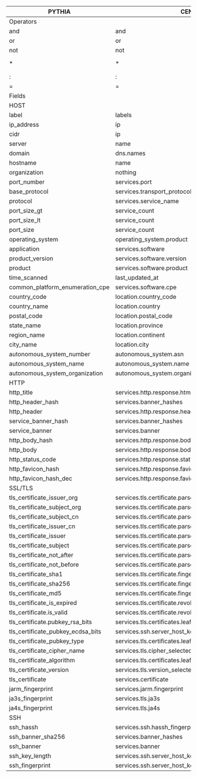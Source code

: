 | PYTHIA                            | CENSYS                                                     | SHODAN                 | FOFA                     | ZOOMEYE                    | HUNTER             |
| --------------------------------- | ---------------------------------------------------------- | ---------------------- | ------------------------ | -------------------------- | ------------------ |
| Operators                         |                                                            |                        |                          |                            |                    |
| and                               | and                                                        | space                  | &&                       | +                          | AND/&&             |
| or                                | or                                                         | nothing                | \|\|                     | space                      | OR/\|\|            |
| not                               | not                                                        | \-/!                   | !=                       | \-                         | !                  |
| \*                                | \*                                                         | nothing                | \*(but with \*=) premium | nothing                    | nothing            |
| :                                 | :                                                          | :                      | \=                       | :                          | \=                 |
| \=                                | \=                                                         | :                      | \==                      | nothing                    | \==                |
| Fields                            |                                                            |                        |                          |                            |                    |
| HOST                              |                                                            |                        |                          |                            |                    |
| label                             | labels                                                     | tag (premium)          | category                 | nothing                    | nothing            |
| ip_address                        | ip                                                         | ip                     | ip                       | ip                         | ip                 |
| cidr                              | ip                                                         | ip                     | ip                       | cidr                       | ip                 |
| server                            | name                                                       | hostname               | server                   | hostname                   | domain             |
| domain                            | dns.names                                                  | server                 | domain                   | site                       | domain             |
| hostname                          | name                                                       | hostname               | host                     | hostname                   | domain             |
| organization                      | nothing                                                    | org                    | org                      | org                        | nothing            |
| port_number                       | services.port                                              | port                   | port                     | port                       | ip.port            |
| base_protocol                     | services.transport_protocol                                | nothing                | base_protocol            | service                    | protocol.transport |
| protocol                          | services.service_name                                      | nothing                | protocol                 | service                    | protocol           |
| port_size_gt                      | service_count                                              | nothing                | port_size_gt             | nothing                    | ip.port_count>     |
| port_size_lt                      | service_count                                              | nothing                | port_size_lt             | nothing                    | ip.port_count<     |
| port_size                         | service_count                                              | nothing                | port_size                | nothing                    | ip.port_count==    |
| operating_system                  | operating_system.product                                   | os                     | os                       | os                         | nothing            |
| application                       | services.software                                          | product                | app                      | app                        | product.name       |
| product_version                   | services.software.version                                  | version                | nothing                  | nothing                    | product.version    |
| product                           | services.software.product                                  | product                | product                  | product                    | product.name       |
| time_scanned                      | last_updated_at                                            | scan                   | nothing                  | nothing                    | nothing            |
| common_platform_enumeration_cpe   | services.software.cpe                                      | cpe                    | nothing                  | nothing                    | nothing            |
| country_code                      | location.country_code                                      | country                | country                  | country                    | ip.country         |
| country_name                      | location.country                                           | nothing                | nothing                  | nothing                    | nothing            |
| postal_code                       | location.postal_code                                       | postal                 | nothing                  | nothing                    | nothing            |
| state_name                        | location.province                                          | state                  | nothing                  | nothing                    | ip.state           |
| region_name                       | location.continent                                         | region                 | region                   | subdivisions               | ip.state           |
| city_name                         | location.city                                              | city                   | city                     | city                       | ip.city            |
| autonomous_system_number          | autonomous_system.asn                                      | asn                    | asn                      | asn                        | as.number          |
| autonomous_system_name            | autonomous_system.name                                     | asn                    | asn                      | asn                        | as.name            |
| autonomous_system_organization    | autonomous_system.organization                             | asn                    | asn                      | asn                        | as.org             |
| HTTP                              |                                                            |                        |                          |                            |                    |
| http_title                        | services.http.response.html_title                          | http.title             | title                    | title                      | web.title          |
| http_header_hash                  | services.banner_hashes                                     | http.headers_hash      | header_hash              | nothing                    | nothing            |
| http_header                       | services.http.response.headers.value.headers               | http.html              | header                   | nothing                    | header             |
| service_banner_hash               | services.banner_hashes                                     | http.headers_hash      | header_hash              | nothing                    | nothing            |
| service_banner                    | services.banner                                            | http.html              | banner                   | nothing                    | protocol.banner    |
| http_body_hash                    | services.http.response.body_hashes                         | http.html_hash         | body_hash                | nothing                    | nothing            |
| http_body                         | services.http.response.body                                | http.html              | body                     | nothing                    | web.body           |
| http_status_code                  | services.http.response.status_code                         | http.status            | status_code              | nothing                    | header.status_code |
| http_favicon_hash                 | services.http.response.favicons.md5_hash                   | http.favicon.hash      | nothing                  | iconhash                   | favicon_hash       |
| http_favicon_hash_dec             | services.http.response.favicons.shodan_hash                | http.favicon.hash      | icon_hash                | iconhash                   | nothing            |
| SSL/TLS                           |                                                            |                        |                          |                            |                    |
| tls_certificate_issuer_org        | services.tls.certificate.parsed.issuer.organization        | ssl.cert.issuer.cn     | cert.issuer.org          | ssl.cert.issuer.cn         | cert.issuer_org    |
| tls_certificate_subject_org       | services.tls.certificate.parsed.subject.organization       | ssl.cert.subject.cn    | cert.subject.org         | ssl.cert.subject.cn        | cert.subject_org   |
| tls_certificate_subject_cn        | services.tls.certificate.parsed.subject.common_name        | ssl.cert.subject.cn    | cert.subject.cn          | ssl.cert.subject.cn        | cert.subject       |
| tls_certificate_issuer_cn         | services.tls.certificate.parsed.issuer.common_name         | ssl.cert.issuer.cn     | cert.issuer.cn           | ssl.cert.issuer.cn         | cert.issuer        |
| tls_certificate_issuer            | services.tls.certificate.parsed.issuer                     | ssl.cert.issuer.cn     | cert.issuer              | ssl.cert.issuer.cn         | cert.issuer        |
| tls_certificate_subject           | services.tls.certificate.parsed.subject                    | ssl.cert.subject.cn    | cert.subject             | ssl.cert.subject.cn        | cert.subject       |
| tls_certificate_not_after         | services.tls.certificate.parsed.validity_period.not_after  | nothing                | nothing                  | nothing                    | nothing            |
| tls_certificate_not_before        | services.tls.certificate.parsed.validity_period.not_before | nothing                | nothing                  | nothing                    | nothing            |
| tls_certificate_sha1              | services.tls.certificate.fingerprint_sha1                  | ssl.cert.fingerprint   | cert                     | ssl.cert.fingerprint       | cert.sha-1         |
| tls_certificate_sha256            | services.tls.certificate.fingerprint_sha256                | ssl.cert.fingerprint   | cert                     | ssl.cert.fingerprint       | cert.sha-256       |
| tls_certificate_md5               | services.tls.certificate.fingerprint_md5                   | ssl.cert.fingerprint   | cert                     | ssl.cert.fingerprint       | cert.sha-md5       |
| tls_certificate_is_expired        | services.tls.certificate.revoked:true                      | ssl.cert.expired:true  | cert.is_expired          | ssl.cert.availability:0    | cert.is_expired    |
| tls_certificate.is_valid          | services.tls.certificate.revoked:false                     | ssl.cert.expired:false | cert.is_valid            | ssl.cert.availability:1    | cert.is_trust      |
| tls_certificate.pubkey_rsa_bits   | services.tls.certificates.leaf_data.public_key.rsa.length  | ssl.cert.pubkey.bits   | nothing                  | ssl.cert.pubkey.rsa.bits   | nothing            |
| tls_certificate_pubkey_ecdsa_bits | services.ssh.server_host_key.ecdsa_public_key.length       | ssl.cert.pubkey.bits   | nothing                  | ssl.cert.pubkey.ecdsa.bits | nothing            |
| tls_certificate_pubkey_type       | services.tls.certificates.leaf_data.pubkey_algorithm       | ssl.cert.pubkey.type   | nothing                  | ssl.cert.pubkey.type       | nothing            |
| tls_certificate_cipher_name       | services.tls.cipher_selected                               | ssl.cipher.name        | nothing                  | ssl.cipher.name            | nothing            |
| tls_certificate_algorithm         | services.tls.certificates.leaf_data.pubkey_algorithm       | ssl.cert.alg           | nothing                  | ssl.cert.alg               | nothing            |
| tls_certificate_version           | services.tls.version_selected                              | ssl.version            | tls.version              | ssl.version                | nothing            |
| tls_certificate                   | services.certificate                                       | ssl                    | cert                     | ssl                        | nothing            |
| jarm_fingerprint                  | services.jarm.fingerprint                                  | ssl.jarm               | jarm                     | jarm                       | tls-jarm.hash      |
| ja3s_fingerprint                  | services.tls.ja3s                                          | ssl.ja3s               | tls.ja3s                 | ssl.cert.fingerprint       | nothing            |
| ja4s_fingerprint                  | services.tls.ja4s                                          | nothing                | nothing                  | nothing                    | nothing            |
| SSH                               |                                                            |                        |                          |                            |                    |
| ssh_hassh                         | services.ssh.hassh_fingerprint                             | ssh.hassh              | nothing                  | nothing                    | nothing            |
| ssh_banner_sha256                 | services.banner_hashes                                     | nothing                | nothing                  | nothing                    | nothing            |
| ssh_banner                        | services.banner                                            | nothing                | nothing                  | nothing                    | nothing            |
| ssh_key_length                    | services.ssh.server_host_key.rsa_public_key.length         | nothing                | nothing                  | nothing                    | nothing            |
| ssh_fingerprint                   | services.ssh.server_host_key.fingerprint_sha256            | nothing                | nothing                  | nothing                    | nothing            |
